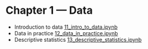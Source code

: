 # Chapter 1 — Data

- Introduction to data [11_intro_to_data.ipynb](./11_intro_to_data.ipynb)
- Data in practice [12_data_in_practice.ipynb](./12_data_in_practice.ipynb)
- Descriptive statistics [13_descriptive_statistics.ipynb](./13_descriptive_statistics.ipynb)


